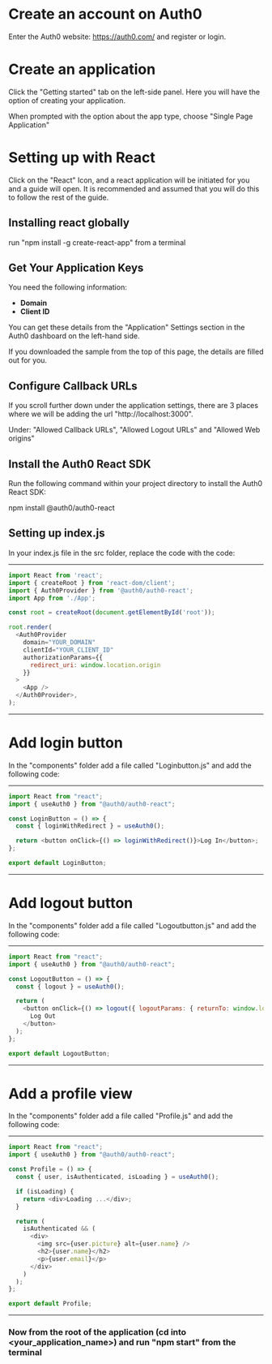 # Create an account on Auth0
Enter the Auth0 website: https://auth0.com/ and register or login.

# Create an application
Click the "Getting started" tab on the left-side panel. Here you will have the option of creating your application.

When prompted with the option about the app type, choose "Single Page Application"

# Setting up with React
Click on the "React" Icon, and a react application will be initiated for you and a guide will open. It is recommended and assumed that you will do this to follow the rest of the guide.

## Installing react globally

run "npm install -g create-react-app" from a terminal


## Get Your Application Keys

You need the following information:

- **Domain**
- **Client ID**

You can get these details from the "Application" Settings section in the Auth0 dashboard on the left-hand side.

If you downloaded the sample from the top of this page, the details are filled out for you.

## Configure Callback URLs

If you scroll further down under the application settings, there are 3 places where we will be adding the url "http://localhost:3000".

Under: "Allowed Callback URLs", "Allowed Logout URLs" and "Allowed Web origins"


## Install the Auth0 React SDK

Run the following command within your project directory to install the Auth0 React SDK:

npm install @auth0/auth0-react

## Setting up index.js

In your index.js file in the src folder, replace the code with the code:

____________________________________________________________

```javascript
import React from 'react';
import { createRoot } from 'react-dom/client';
import { Auth0Provider } from '@auth0/auth0-react';
import App from './App';

const root = createRoot(document.getElementById('root'));

root.render(
  <Auth0Provider
    domain="YOUR_DOMAIN"
    clientId="YOUR_CLIENT_ID"
    authorizationParams={{
      redirect_uri: window.location.origin
    }}
  >
    <App />
  </Auth0Provider>,
);

```
____________________________________________________________

# Add login button

In the "components" folder add a file called "Loginbutton.js" and add the following code:


____________________________________________________________

```javascript
import React from "react";
import { useAuth0 } from "@auth0/auth0-react";

const LoginButton = () => {
  const { loginWithRedirect } = useAuth0();

  return <button onClick={() => loginWithRedirect()}>Log In</button>;
};

export default LoginButton;
```
____________________________________________________________


# Add logout button

In the "components" folder add a file called "Logoutbutton.js" and add the following code:

____________________________________________________________

```javascript
import React from "react";
import { useAuth0 } from "@auth0/auth0-react";

const LogoutButton = () => {
  const { logout } = useAuth0();

  return (
    <button onClick={() => logout({ logoutParams: { returnTo: window.location.origin } })}>
      Log Out
    </button>
  );
};

export default LogoutButton;
```
____________________________________________________________


# Add a profile view

In the "components" folder add a file called "Profile.js" and add the following code:

____________________________________________________________

```javascript
import React from "react";
import { useAuth0 } from "@auth0/auth0-react";

const Profile = () => {
  const { user, isAuthenticated, isLoading } = useAuth0();

  if (isLoading) {
    return <div>Loading ...</div>;
  }

  return (
    isAuthenticated && (
      <div>
        <img src={user.picture} alt={user.name} />
        <h2>{user.name}</h2>
        <p>{user.email}</p>
      </div>
    )
  );
};

export default Profile;
```
____________________________________________________________


### Now from the root of the application (cd into <your_application_name>) and run "npm start" from the terminal
